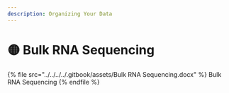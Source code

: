 ```yaml
---
description: Organizing Your Data
---
```


# 🟡 Bulk RNA Sequencing



{% file src="../../../../.gitbook/assets/Bulk RNA Sequencing.docx" %}
Bulk RNA Sequencing
{% endfile %}

